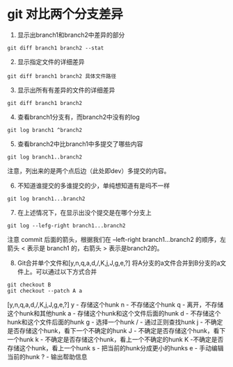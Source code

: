 # git 对比两个分支差异

1. 显示出branch1和branch2中差异的部分
```
git diff branch1 branch2 --stat
```
2. 显示指定文件的详细差异
```
git diff branch1 branch2 具体文件路径
```
3. 显示出所有有差异的文件的详细差异
```
git diff branch1 branch2
```
4. 查看branch1分支有，而branch2中没有的log
```
git log branch1 ^branch2
```
5. 查看branch2中比branch1中多提交了哪些内容
```
git log branch1..branch2
```
注意，列出来的是两个点后边（此处即dev）多提交的内容。

6. 不知道谁提交的多谁提交的少，单纯想知道有是吗不一样
```
git log branch1...branch2
```
7. 在上述情况下，在显示出没个提交是在哪个分支上
```
git log --lefg-right branch1...branch2
```
注意 commit 后面的箭头，根据我们在 –left-right branch1…branch2 的顺序，左箭头 < 表示是 branch1 的，右箭头 > 表示是branch2的。

8. Git合并单个文件和[y,n,q,a,d,/,K,j,J,g,e,?]
将A分支的a文件合并到B分支的a文件上。可以通过以下方式合并
```
git checkout B
git checkout --patch A a
```
[y,n,q,a,d,/,K,j,J,g,e,?]
y - 存储这个hunk
n - 不存储这个hunk
q - 离开，不存储这个hunk和其他hunk
a - 存储这个hunk和这个文件后面的hunk
d - 不存储这个hunk和这个文件后面的hunk
g - 选择一个hunk
/ - 通过正则查找hunk
j - 不确定是否存储这个hunk，看下一个不确定的hunk
J - 不确定是否存储这个hunk，看下一个hunk
k - 不确定是否存储这个hunk，看上一个不确定的hunk
K -不确定是否存储这个hunk，看上一个hunk
s - 把当前的hunk分成更小的hunks
e - 手动编辑当前的hunk
? - 输出帮助信息
